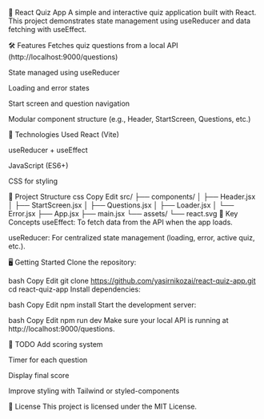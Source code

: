 🎯 React Quiz App
A simple and interactive quiz application built with React. This project demonstrates state management using useReducer and data fetching with useEffect.

🛠️ Features
Fetches quiz questions from a local API (http://localhost:9000/questions)

State managed using useReducer

Loading and error states

Start screen and question navigation

Modular component structure (e.g., Header, StartScreen, Questions, etc.)

🚀 Technologies Used
React (Vite)

useReducer + useEffect

JavaScript (ES6+)

CSS for styling

📁 Project Structure
css
Copy
Edit
src/
├── components/
│ ├── Header.jsx
│ ├── StartScreen.jsx
│ ├── Questions.jsx
│ ├── Loader.jsx
│ └── Error.jsx
├── App.jsx
├── main.jsx
└── assets/
└── react.svg
🧠 Key Concepts
useEffect: To fetch data from the API when the app loads.

useReducer: For centralized state management (loading, error, active quiz, etc.).

🖥️ Getting Started
Clone the repository:

bash
Copy
Edit
git clone https://github.com/yasirnikozai/react-quiz-app.git
cd react-quiz-app
Install dependencies:

bash
Copy
Edit
npm install
Start the development server:

bash
Copy
Edit
npm run dev
Make sure your local API is running at http://localhost:9000/questions.

📌 TODO
Add scoring system

Timer for each question

Display final score

Improve styling with Tailwind or styled-components

📃 License
This project is licensed under the MIT License.

